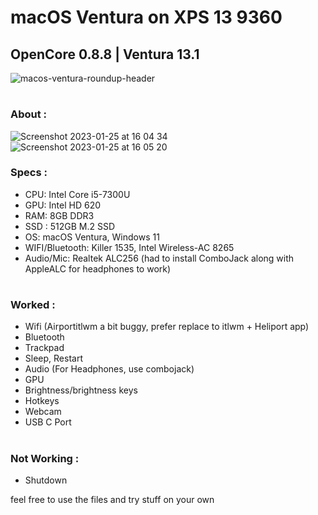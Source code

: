 # macOS Ventura on XPS 13 9360
## OpenCore 0.8.8 | Ventura 13.1
![macos-ventura-roundup-header](https://user-images.githubusercontent.com/123544011/214521202-bf0d4d05-32f3-4a7c-b0ac-47aa5dd76a88.jpg)
#
### About :
![Screenshot 2023-01-25 at 16 04 34](https://user-images.githubusercontent.com/123544011/214524494-9028d1c8-565b-4579-932e-9a271b1d6dfa.png)
![Screenshot 2023-01-25 at 16 05 20](https://user-images.githubusercontent.com/123544011/214524504-30743fc9-2022-441d-8c78-4d124e502dfe.png)

### Specs :
* CPU: Intel Core i5-7300U
* GPU: Intel HD 620
* RAM: 8GB DDR3
* SSD : 512GB M.2 SSD
* OS: macOS Ventura, Windows 11
* WIFI/Bluetooth: Killer 1535, Intel Wireless-AC 8265
* Audio/Mic: Realtek ALC256 (had to install ComboJack along with AppleALC for headphones to work)

#

### Worked :
* Wifi (Airportitlwm a bit buggy, prefer replace to itlwm + Heliport app)
* Bluetooth
* Trackpad
* Sleep, Restart
* Audio (For Headphones, use combojack)
* GPU
* Brightness/brightness keys
* Hotkeys
* Webcam
* USB C Port

#
 
### Not Working :
* Shutdown

feel free to use the files and try stuff on your own
